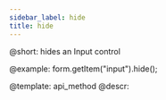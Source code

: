 ```yaml
---
sidebar_label: hide
title: hide
---          
```


@short: hides an Input control



@example:
form.getItem("input").hide(); 


@template: api_method
@descr:


